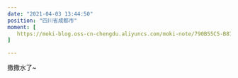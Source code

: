```yaml
---
date: "2021-04-03 13:44:50"
position: "四川省成都市"
moment: [
   https://moki-blog.oss-cn-chengdu.aliyuncs.com/moki-note/790B55C5-B877-4507-8FE5-182D415F8C43_1_105_c.jpeg
]

---
```


撒撒水了~